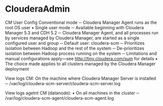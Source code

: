 # ClouderaAdmin


CM User Config Conventional mode
  ─ Cloudera Manager Agent runs as the root OS user
▪ Single user mode
  ─ Available beginning with Cloudera Manager 5.3 and CDH 5.2
  ─ Cloudera Manager Agent, and all processes run by services managed by
Cloudera Manager, are started as a single configured user and group
  ─ Default user: cloudera-scm
  ─ Prioritizes isolation between Hadoop and the rest of the system
  ─ De-prioritizes isolation between Hadoop process running on the system
  ─ Limitations and manual configurations apply—see
http://tiny.cloudera.com/sum for details
▪ The choice made applies to all clusters managed by the Cloudera Manager
deployment

View logs CM:
  On the machine where Cloudera Manager Server is installed
  ─ /var/log/cloudera-scm-server/cloudera-scm-server.log

View logs agetnt CM (datanode):
▪ On all machines in the cluster
─ /var/log/cloudera-scm-agent/cloudera-scm-agent.log
